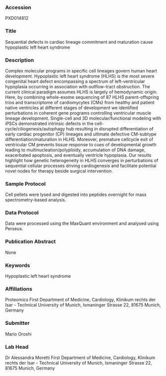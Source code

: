 ### Accession
PXD014812

### Title
Sequential defects in cardiac lineage commitment and maturation cause hypoplastic left heart syndrome

### Description
Complex molecular programs in specific cell lineages govern human heart development. Hypoplastic left heart syndrome (HLHS) is the most severe congenital heart defect encompassing a spectrum of left-ventricular hypoplasia occurring in association with outflow-tract obstruction. The current clinical paradigm assumes HLHS is largely of hemodynamic origin. Here, by combining whole-exome sequencing of 87 HLHS parent-offspring trios and transcriptome of cardiomycytes (CMs) from healthy and patient native ventricles at different stages of development we identified perturbations in coherent gene programs controlling ventricular muscle lineage development. Single-cell and 3D molecular/functional modeling with iPSCs demonstrated intrinsic defects in the cell-cycle/ciliogenesis/autophagy hub resulting in disrupted differentiation of early cardiac progenitor (CP) lineages and ultimate defective CM-subtype differentiation/maturation in HLHS. Moreover, premature cellcycle exit of ventricular CM prevents tissue response to cues of developmental growth leading to multinucleation/polyploidy, accumulation of DNA damage, exacerbated apoptosis, and eventually ventricle hypoplasia. Our results highlight how genetic heterogeneity in HLHS converges in perturbations of sequential cellular processes driving cardiogenesis and facilitate potential novel nodes for therapy beside surgical intervention.

### Sample Protocol
Cell pellets were lysed and digested into peptides overnight for mass spectrometry-based analysis.

### Data Protocol
Data were processed using the MaxQuant environment and analysed using Perseus.

### Publication Abstract
None

### Keywords
Hypoplastic left heart syndrome

### Affiliations
Proteomics
First Department of Medicine, Cardiology, Klinikum rechts der Isar - Technical University of Munich, Ismaninger Strasse 22, 81675 Munich, Germany

### Submitter
Mario Oroshi

### Lab Head
Dr Alessandra Moretti
First Department of Medicine, Cardiology, Klinikum rechts der Isar - Technical University of Munich, Ismaninger Strasse 22, 81675 Munich, Germany


